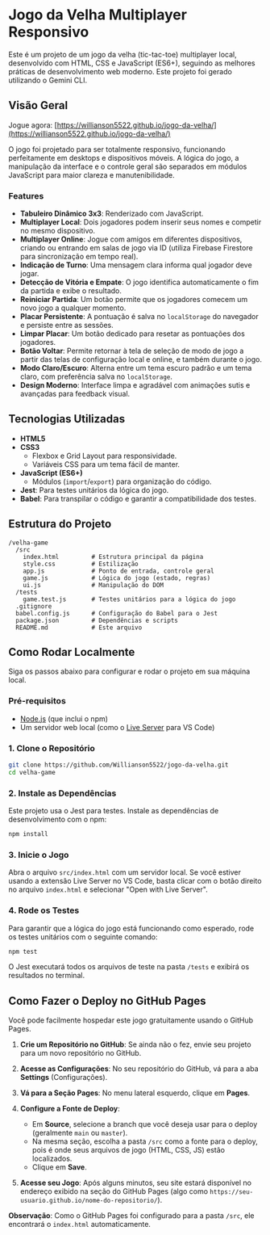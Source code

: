 # Jogo da Velha Multiplayer Responsivo

Este é um projeto de um jogo da velha (tic-tac-toe) multiplayer local, desenvolvido com HTML, CSS e JavaScript (ES6+), seguindo as melhores práticas de desenvolvimento web moderno. Este projeto foi gerado utilizando o Gemini CLI.

## Visão Geral

Jogue agora: [https://willianson5522.github.io/jogo-da-velha/](https://willianson5522.github.io/jogo-da-velha/)

O jogo foi projetado para ser totalmente responsivo, funcionando perfeitamente em desktops e dispositivos móveis. A lógica do jogo, a manipulação da interface e o controle geral são separados em módulos JavaScript para maior clareza e manutenibilidade.

### Features

-   **Tabuleiro Dinâmico 3x3**: Renderizado com JavaScript.
-   **Multiplayer Local**: Dois jogadores podem inserir seus nomes e competir no mesmo dispositivo.
-   **Multiplayer Online**: Jogue com amigos em diferentes dispositivos, criando ou entrando em salas de jogo via ID (utiliza Firebase Firestore para sincronização em tempo real).
-   **Indicação de Turno**: Uma mensagem clara informa qual jogador deve jogar.
-   **Detecção de Vitória e Empate**: O jogo identifica automaticamente o fim da partida e exibe o resultado.
-   **Reiniciar Partida**: Um botão permite que os jogadores comecem um novo jogo a qualquer momento.
-   **Placar Persistente**: A pontuação é salva no `localStorage` do navegador e persiste entre as sessões.
-   **Limpar Placar**: Um botão dedicado para resetar as pontuações dos jogadores.
-   **Botão Voltar**: Permite retornar à tela de seleção de modo de jogo a partir das telas de configuração local e online, e também durante o jogo.
-   **Modo Claro/Escuro**: Alterna entre um tema escuro padrão e um tema claro, com preferência salva no `localStorage`.
-   **Design Moderno**: Interface limpa e agradável com animações sutis e avançadas para feedback visual.

## Tecnologias Utilizadas

-   **HTML5**
-   **CSS3**
    -   Flexbox e Grid Layout para responsividade.
    -   Variáveis CSS para um tema fácil de manter.
-   **JavaScript (ES6+)**
    -   Módulos (`import`/`export`) para organização do código.
-   **Jest**: Para testes unitários da lógica do jogo.
-   **Babel**: Para transpilar o código e garantir a compatibilidade dos testes.

## Estrutura do Projeto

```
/velha-game
  /src
    index.html         # Estrutura principal da página
    style.css          # Estilização
    app.js             # Ponto de entrada, controle geral
    game.js            # Lógica do jogo (estado, regras)
    ui.js              # Manipulação do DOM
  /tests
    game.test.js       # Testes unitários para a lógica do jogo
  .gitignore
  babel.config.js      # Configuração do Babel para o Jest
  package.json         # Dependências e scripts
  README.md            # Este arquivo
```

## Como Rodar Localmente

Siga os passos abaixo para configurar e rodar o projeto em sua máquina local.

### Pré-requisitos

-   [Node.js](https://nodejs.org/) (que inclui o npm)
-   Um servidor web local (como o [Live Server](https://marketplace.visualstudio.com/items?itemName=ritwickdey.LiveServer) para VS Code)

### 1. Clone o Repositório

```sh
git clone https://github.com/Willianson5522/jogo-da-velha.git
cd velha-game
```

### 2. Instale as Dependências

Este projeto usa o Jest para testes. Instale as dependências de desenvolvimento com o npm:

```sh
npm install
```

### 3. Inicie o Jogo

Abra o arquivo `src/index.html` com um servidor local. Se você estiver usando a extensão Live Server no VS Code, basta clicar com o botão direito no arquivo `index.html` e selecionar "Open with Live Server".

### 4. Rode os Testes

Para garantir que a lógica do jogo está funcionando como esperado, rode os testes unitários com o seguinte comando:

```sh
npm test
```

O Jest executará todos os arquivos de teste na pasta `/tests` e exibirá os resultados no terminal.

## Como Fazer o Deploy no GitHub Pages

Você pode facilmente hospedar este jogo gratuitamente usando o GitHub Pages.

1.  **Crie um Repositório no GitHub**: Se ainda não o fez, envie seu projeto para um novo repositório no GitHub.

2.  **Acesse as Configurações**: No seu repositório do GitHub, vá para a aba **Settings** (Configurações).

3.  **Vá para a Seção Pages**: No menu lateral esquerdo, clique em **Pages**.

4.  **Configure a Fonte de Deploy**:
    -   Em **Source**, selecione a branch que você deseja usar para o deploy (geralmente `main` ou `master`).
    -   Na mesma seção, escolha a pasta `/src` como a fonte para o deploy, pois é onde seus arquivos de jogo (HTML, CSS, JS) estão localizados.
    -   Clique em **Save**.

5.  **Acesse seu Jogo**: Após alguns minutos, seu site estará disponível no endereço exibido na seção do GitHub Pages (algo como `https://seu-usuario.github.io/nome-do-repositorio/`).

**Observação**: Como o GitHub Pages foi configurado para a pasta `/src`, ele encontrará o `index.html` automaticamente.
